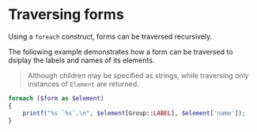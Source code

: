 # Traversing forms

Using a `foreach` construct, forms can be traversed recursively. 

The following example demonstrates how a form can be traversed to dsiplay the labels and names of
its elements.

> Although children may be specified as strings, while traversing only instances of `Element` are
returned.

```php
foreach ($form as $element)
{
	printf("%s `%s`.\n", $element[Group::LABEL], $element['name']);
}
```
